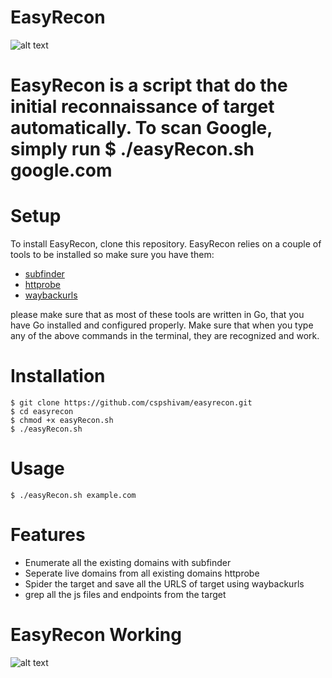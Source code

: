 # EasyRecon
 
![alt text](https://github.com/cspshivam/easyrecon/blob/main/easy.JPG "easyrecon")

# EasyRecon is a script that do the initial reconnaissance of target automatically. To scan Google, simply run $ ./easyRecon.sh google.com


# Setup
 To install EasyRecon, clone this repository. EasyRecon relies on a couple of tools to be installed so make sure you have them:
    
 * [subfinder](https://github.com/projectdiscovery/subfinder)
 * [httprobe](https://github.com/tomnomnom/httprobe)
 * [waybackurls](https://github.com/tomnomnom/waybackurls)
 
 please make sure that as most of these tools are written in Go, that you have Go installed and configured properly. Make sure that when you type any of the above commands in the terminal, they are recognized and work.
 
# Installation
```console
$ git clone https://github.com/cspshivam/easyrecon.git
$ cd easyrecon
$ chmod +x easyRecon.sh
$ ./easyRecon.sh
```

# Usage
 ```console
$ ./easyRecon.sh example.com
```
# Features
* Enumerate all the existing domains with subfinder
* Seperate live domains from all existing domains httprobe
* Spider the target and save all the URLS of target using waybackurls
* grep all the js files and endpoints from the target

# EasyRecon Working
![alt text](https://github.com/cspshivam/easyrecon/blob/main/.working-pic-easyrecon.png "easyrecon-working")
